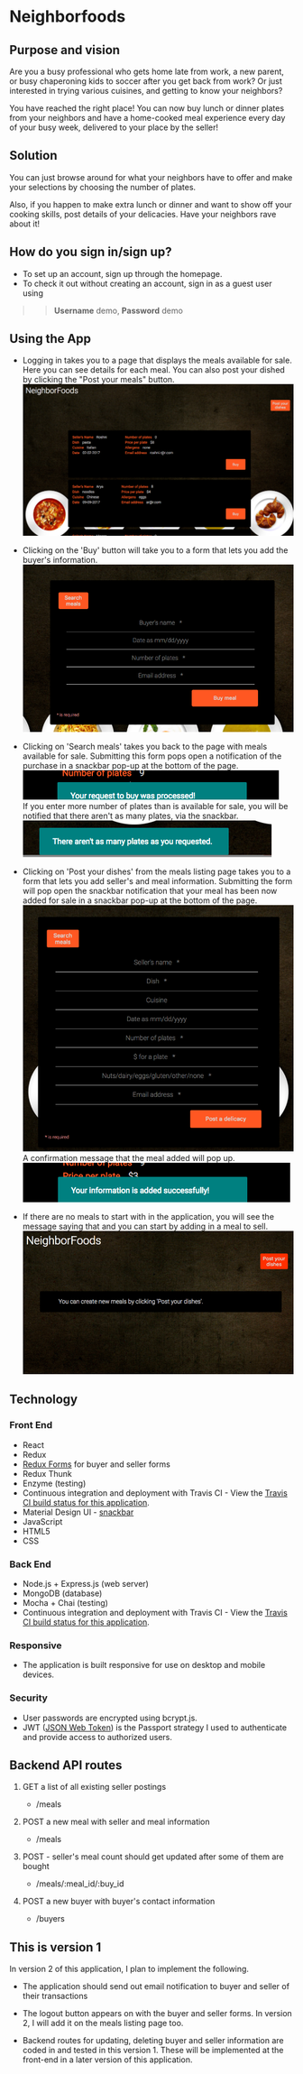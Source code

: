 # Neighborfoods

## Purpose and vision
Are you a busy professional who gets home late from work, a new parent, or busy chaperoning kids to soccer after you get back from work?
Or just interested in trying various cuisines, and getting to know your neighbors?

You have reached the right place! You can now buy lunch or dinner plates from your neighbors and have a home-cooked meal experience every day of your busy week, delivered to your place by the seller!

## Solution
You can just browse around for what your neighbors have to offer and make your selections by choosing the number of plates.

Also, if you happen to make extra lunch or dinner and want to show off your cooking skills, post details of your delicacies. Have your neighbors rave about it!


## How do you sign in/sign up?
* To set up an account, sign up through the homepage.
* To check it out without creating an account, sign in as a guest user using
>> __Username__ demo, __Password__ demo


## Using the App
* Logging in takes you to a page that displays the meals available for sale. Here you can see details for each meal. You can also post your dished by clicking the "Post your meals" button.  
![mealslist](https://github.com/roshnikutty/neighborFoods-react-front-end/blob/master/readme_images/meal_listing.png)


* Clicking on the 'Buy' button will take you to a form that lets you add the buyer's information.  
![buyerform](https://github.com/roshnikutty/neighborFoods-react-front-end/blob/master/readme_images/buyer_form.png)  


* Clicking on 'Search meals' takes you back to the page with meals available for sale.
Submitting this form pops open a notification of the purchase in a snackbar pop-up at the bottom of the page.  
![buyconfirmation](https://github.com/roshnikutty/neighborFoods-react-front-end/blob/master/readme_images/confirm_buy.png)  
If you enter more number of plates than is available for sale, you will be notified that there aren't as many plates, via the snackbar.  
![buyerror](https://github.com/roshnikutty/neighborFoods-react-front-end/blob/master/readme_images/warning_message_buy.png)  

* Clicking on 'Post your dishes' from the meals listing page takes you to a form that lets you add seller's and meal information.
Submitting the form will pop open the snackbar notification that your meal has been now added for sale in a snackbar pop-up at the bottom of the page.  
![sellerform](https://github.com/roshnikutty/neighborFoods-react-front-end/blob/master/readme_images/seller_form.png)  
A confirmation message that the meal added will pop up.  
![mealadded](https://github.com/roshnikutty/neighborFoods-react-front-end/blob/master/readme_images/meal_added_confirmation.png)

* If there are no meals to start with in the application, you will see the message saying that and you can start by adding in a meal to sell.  
![nomealadded](https://github.com/roshnikutty/neighborFoods-react-front-end/blob/master/readme_images/no_meals.png)


<h2>Technology</h2>
<h3>Front End</h3>
<ul>
  <li>React</li>
  <li>Redux</li>
  <li><a href="https://redux-form.com/7.0.4/" target="blank">Redux Forms</a> for buyer and seller forms</li>
  <li>Redux Thunk</li>
  <li>Enzyme (testing)</li>
  <li>Continuous integration and deployment with Travis CI - View the <a href = "https://travis-ci.org/roshnikutty/neighborFoods-react-front-end" target="blank">Travis CI build status for this application</a>.</li>
  <li>Material Design UI - <a href="https://material.io/guidelines/components/snackbars-toasts.html" target="blank">snackbar</a></li>
  <li>JavaScript</li>
  <li>HTML5</li>
  <li>CSS</li>
</ul>
<h3>Back End</h3>
<ul>
  <li>Node.js + Express.js (web server)</li>
  <li>MongoDB (database)</li>
  <li>Mocha + Chai (testing)</li>
  <li>Continuous integration and deployment with Travis CI - View the <a href = "https://travis-ci.org/roshnikutty/neighborFoods-api" target="blank">Travis CI build status for this application</a>.</li>
</ul>
<h3>Responsive</h3>
<ul>
  <li>The application is built responsive for use on desktop and mobile devices.</li>
</ul>

<h3>Security</h3>
<ul>
  <li>User passwords are encrypted using bcrypt.js.</li>
  <li>
  JWT (<a href = "https://www.npmjs.com/package/passport-jwt"  target="blank">JSON Web Token</a>) is the Passport strategy I used to authenticate and provide access to authorized users.</li>
</ul>

## Backend API routes
1. GET a list of all existing seller postings
    * /meals

2. POST a new meal with seller and meal information
    * /meals

3. POST - seller's meal count should get updated after some of them are bought
    * /meals/:meal_id/:buy_id

4. POST a new buyer with buyer's contact information
    * /buyers

## This is version 1
In version 2 of this application, I plan to implement the following.
* The application should send out email notification to buyer and  seller of their transactions

* The logout button appears on with the buyer and seller forms. In version 2, I will add it on the meals listing page too.

* Backend routes for updating, deleting buyer and seller information are coded in and tested in this version 1. These will be implemented at the front-end in a later version of this application.   